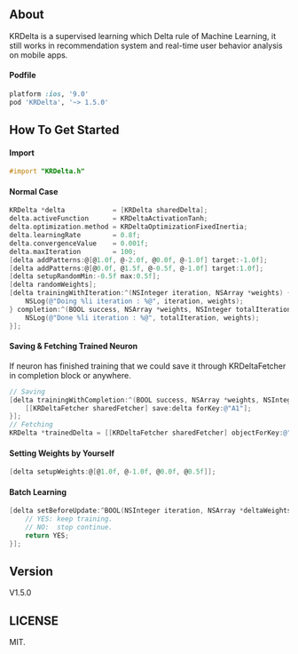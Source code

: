 ## About

KRDelta is a supervised learning which Delta rule of Machine Learning, it still works in recommendation system and real-time user behavior analysis on mobile apps.

#### Podfile

```ruby
platform :ios, '9.0'
pod 'KRDelta', '~> 1.5.0'
```

## How To Get Started

#### Import
``` objective-c
#import "KRDelta.h"
```

#### Normal Case
``` objective-c
KRDelta *delta         	  = [KRDelta sharedDelta];
delta.activeFunction   	  = KRDeltaActivationTanh;
delta.optimization.method = KRDeltaOptimizationFixedInertia;
delta.learningRate     	  = 0.8f;
delta.convergenceValue 	  = 0.001f;
delta.maxIteration     	  = 100;
[delta addPatterns:@[@1.0f, @-2.0f, @0.0f, @-1.0f] target:-1.0f];
[delta addPatterns:@[@0.0f, @1.5f, @-0.5f, @-1.0f] target:1.0f];
[delta setupRandomMin:-0.5f max:0.5f];
[delta randomWeights];
[delta trainingWithIteration:^(NSInteger iteration, NSArray *weights) {
    NSLog(@"Doing %li iteration : %@", iteration, weights);
} completion:^(BOOL success, NSArray *weights, NSInteger totalIteration) {
    NSLog(@"Done %li iteration : %@", totalIteration, weights);
}];
```

#### Saving & Fetching Trained Neuron
If neuron has finished training that we could save it through KRDeltaFetcher in completion block or anywhere.
``` objective-c
// Saving
[delta trainingWithCompletion:^(BOOL success, NSArray *weights, NSInteger totalIteration) {
	[[KRDeltaFetcher sharedFetcher] save:delta forKey:@"A1"];    
}];
// Fetching
KRDelta *trainedDelta = [[KRDeltaFetcher sharedFetcher] objectForKey:@"A1"];
```

#### Setting Weights by Yourself
``` objective-c
[delta setupWeights:@[@1.0f, @-1.0f, @0.0f, @0.5f]];
```

#### Batch Learning
``` objective-c
[delta setBeforeUpdate:^BOOL(NSInteger iteration, NSArray *deltaWeights){
    // YES: keep training.
    // NO:  stop continue.
    return YES;
}];
```

## Version

V1.5.0

## LICENSE

MIT.

